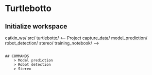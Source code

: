 # Turtlebotto
## Initialize workspace
catkin_ws/
  src/
    turtlebotto/  <-- Project 
      capture_data/ 
      model_prediction/
      robot_detection/
      stereo/
      training_notebook/ -->
```

## COMMANDS
	> Model prediction
	> Robot detection
	> Stereo
